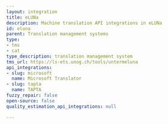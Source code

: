 ```yaml
---
layout: integration
title: eLUNa
description: Machine translation API integrations in eLUNa
id: eluna
parent: Translation management systems
type:
- tms
- cat
type_description: translation management system
tms_url: https://ls-ets.unog.ch/tools/untermeluna
api_integrations:
- slug: microsoft
  name: Microsoft Translator
- slug: tapta
  name: TAPTA
fuzzy_repair: false
open-source: false
quality_estimation_api_integrations: null

---
```


